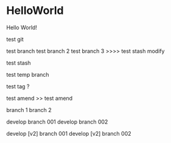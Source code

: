 # HelloWorld
Hello World!

test git

test branch
test branch 2
test branch 3  >>>>  test stash modify

test stash

test temp branch

test tag ?

test amend >> test amend

branch 1
branch 2

develop branch 001
develop branch 002

develop [v2] branch 001
develop [v2] branch 002